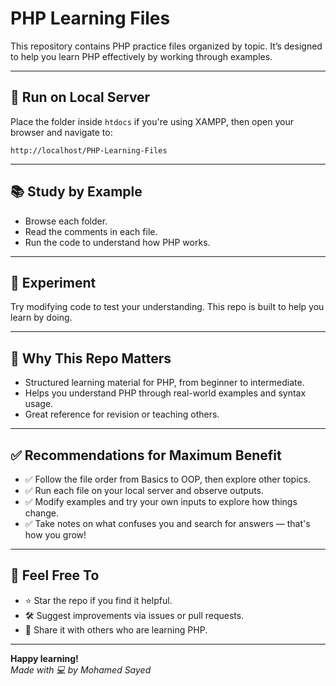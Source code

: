 # PHP Learning Files

This repository contains PHP practice files organized by topic. It’s designed to help you learn PHP effectively by working through examples.

---

## 🚀 Run on Local Server

Place the folder inside `htdocs` if you're using XAMPP, then open your browser and navigate to:
```
http://localhost/PHP-Learning-Files
```

---

## 📚 Study by Example

- Browse each folder.
- Read the comments in each file.
- Run the code to understand how PHP works.

---

## 🧪 Experiment

Try modifying code to test your understanding. This repo is built to help you learn by doing.

---

## 🎯 Why This Repo Matters

- Structured learning material for PHP, from beginner to intermediate.
- Helps you understand PHP through real-world examples and syntax usage.
- Great reference for revision or teaching others.

---

## ✅ Recommendations for Maximum Benefit

- ✅ Follow the file order from Basics to OOP, then explore other topics.
- ✅ Run each file on your local server and observe outputs.
- ✅ Modify examples and try your own inputs to explore how things change.
- ✅ Take notes on what confuses you and search for answers — that's how you grow!

---

## 📢 Feel Free To

- ⭐ Star the repo if you find it helpful.
- 🛠 Suggest improvements via issues or pull requests.
- 🔁 Share it with others who are learning PHP.

---

**Happy learning!**  
*Made with 💻 by Mohamed Sayed*